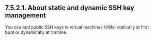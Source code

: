 ## 7.5.2.1. About static and dynamic SSH key management

You can add public SSH keys to virtual machines (VMs) statically at first boot or dynamically at runtime.

<!-- image -->

